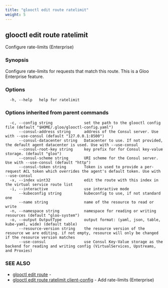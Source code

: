 ```yaml
---
title: "glooctl edit route ratelimit"
weight: 5
---
```

## glooctl edit route ratelimit

Configure rate-limits (Enterprise)

### Synopsis

Configure rate-limits for requests that match this route. This is a Gloo Enterprise feature.

### Options

```
  -h, --help   help for ratelimit
```

### Options inherited from parent commands

```
  -c, --config string              set the path to the glooctl config file (default "$HOME/.gloo/glooctl-config.yaml")
      --consul-address string      address of the Consul server. Use with --use-consul (default "127.0.0.1:8500")
      --consul-datacenter string   Datacenter to use. If not provided, the default agent datacenter is used. Use with --use-consul
      --consul-root-key string     key prefix for for Consul key-value storage. (default "gloo")
      --consul-scheme string       URI scheme for the Consul server. Use with --use-consul (default "http")
      --consul-token string        Token is used to provide a per-request ACL token which overrides the agent's default token. Use with --use-consul
  -x, --index uint32               edit the route with this index in the virtual service route list
  -i, --interactive                use interactive mode
      --kubeconfig string          kubeconfig to use, if not standard one
      --name string                name of the resource to read or write
  -n, --namespace string           namespace for reading or writing resources (default "gloo-system")
  -o, --output OutputType          output format: (yaml, json, table, kube-yaml, wide) (default table)
      --resource-version string    the resource version of the resource we are editing. if not empty, resource will only be changed if the resource version matches
      --use-consul                 use Consul Key-Value storage as the backend for reading and writing config (VirtualServices, Upstreams, and Proxies)
```

### SEE ALSO

* [glooctl edit route](../glooctl_edit_route)	 - 
* [glooctl edit route ratelimit client-config](../glooctl_edit_route_ratelimit_client-config)	 - Add rate-limits (Enterprise)

